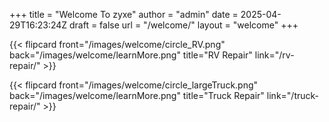 +++
title = "Welcome To zyxe"
author = "admin"
date = 2025-04-29T16:23:24Z
draft = false
url = "/welcome/"
layout = "welcome"
+++

{{< flipcard front="/images/welcome/circle_RV.png" back="/images/welcome/learnMore.png" title="RV Repair" link="/rv-repair/" >}}

{{< flipcard front="/images/welcome/circle_largeTruck.png" back="/images/welcome/learnMore.png" title="Truck Repair" link="/truck-repair/" >}}